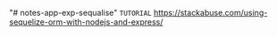 "# notes-app-exp-sequalise" 
`TUTORIAL`
https://stackabuse.com/using-sequelize-orm-with-nodejs-and-express/
